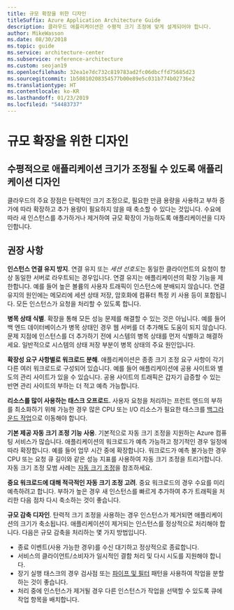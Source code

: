 ```yaml
---
title: 규모 확장을 위한 디자인
titleSuffix: Azure Application Architecture Guide
description: 클라우드 애플리케이션은 수평적 크기 조정에 맞게 설계되어야 합니다.
author: MikeWasson
ms.date: 08/30/2018
ms.topic: guide
ms.service: architecture-center
ms.subservice: reference-architecture
ms.custom: seojan19
ms.openlocfilehash: 32ea1e7dc732c819783ad2fc06dbcffd75685d23
ms.sourcegitcommit: 1b50810208354577b00e89e5c031b774b02736e2
ms.translationtype: HT
ms.contentlocale: ko-KR
ms.lasthandoff: 01/23/2019
ms.locfileid: "54483737"
---
```

# <a name="design-to-scale-out"></a>규모 확장을 위한 디자인

## <a name="design-your-application-so-that-it-can-scale-horizontally"></a>수평적으로 애플리케이션 크기가 조정될 수 있도록 애플리케이션 디자인

클라우드의 주요 장점은 탄력적인 크기 조정으로, 필요한 만큼 용량을 사용하고 부하 증가에 따라 확장하고 추가 용량이 필요하지 않을 때 축소할 수 있다는 것입니다. 수요에 따라 새 인스턴스를 추가하거나 제거하여 규모 확장이 가능하도록 애플리케이션을 디자인합니다.

## <a name="recommendations"></a>권장 사항

**인스턴스 연결 유지 방지**. 연결 유지 또는 *세션 선호도*는 동일한 클라이언트의 요청이 항상 동일한 서버로 라우트되는 경우입니다. 연결 유지는 애플리케이션의 확장 기능을 제한합니다. 예를 들어 높은 볼륨의 사용자 트래픽이 인스턴스에 분배되지 않습니다. 연결 유지의 원인에는 메모리에 세션 상태 저장, 암호화에 컴퓨터 특정 키 사용 등이 포함됩니다. 모든 인스턴스가 요청을 처리할 수 있도록 합니다.

**병목 상태 식별**. 확장을 통해 모든 성능 문제를 해결할 수 있는 것은 아닙니다. 예를 들어 백 엔드 데이터베이스가 병목 상태인 경우 웹 서버를 더 추가해도 도움이 되지 않습니다. 문제 지점에 인스턴스를 더 추가하기 전에 시스템의 병목 상태를 먼저 식별하고 해결하세요. 일반적으로 시스템의 상태 저장 부분이 병목 상태의 주요 원인입니다.

**확장성 요구 사항별로 워크로드 분해**.  애플리케이션은 종종 크기 조정 요구 사항이 각기 다른 여러 워크로드로 구성되어 있습니다. 예를 들어 애플리케이션에 공용 사이트와 별도의 관리 사이트가 있을 수 있습니다. 공용 사이트의 트래픽은 갑자기 급증할 수 있는 반면 관리 사이트의 부하는 더 적고 예측 가능합니다.

**리소스를 많이 사용하는 태스크 오프로드.** 사용자 요청을 처리하는 프런트 엔드의 부하를 최소화하기 위해 가능한 경우 많은 CPU 또는 I/O 리소스가 필요한 태스크를 [백그라운드 작업][background-jobs]으로 이동해야 합니다.

**기본 제공 자동 크기 조정 기능 사용**. 기본적으로 자동 크기 조정을 지원하는 Azure 컴퓨팅 서비스가 많습니다. 애플리케이션의 워크로드가 예측 가능하고 정기적인 경우 일정에 따라 확장합니다. 예를 들어 업무 시간 중에 확장합니다. 워크로드가 예측 불가능한 경우 CPU 또는 요청 큐 길이와 같은 성능 지표를 사용하여 자동 크기 조정을 트리거합니다. 자동 크기 조정 모범 사례는 [자동 크기 조정][autoscaling]을 참조하세요.

**중요 워크로드에 대해 적극적인 자동 크기 조정 고려**. 중요 워크로드의 경우 수요를 미리 예측하려고 합니다. 부하가 높은 경우 새 인스턴스를 빠르게 추가하여 추가 트래픽을 처리한 다음 점차 다시 축소하는 것이 좋습니다.

**규모 감축 디자인**.  탄력적 크기 조정을 사용하는 경우 인스턴스가 제거되면 애플리케이션의 크기가 축소됩니다. 애플리케이션이 제거되는 인스턴스를 정상적으로 처리해야 합니다. 다음은 규모 감축을 처리하는 몇 가지 방법입니다.

- 종료 이벤트(사용 가능한 경우)를 수신 대기하고 정상적으로 종료합니다.
- 서비스의 클라이언트/소비자가 일시적인 결함 처리 및 다시 시도를 지원해야 합니다.
- 장기 실행 태스크의 경우 검사점 또는 [파이프 및 필터][pipes-filters-pattern] 패턴을 사용하여 작업을 분할하는 것이 좋습니다.
- 처리 중에 인스턴스가 제거될 경우 다른 인스턴스가 작업을 선택할 수 있도록 큐에 작업 항목을 배치합니다.

<!-- links -->

[autoscaling]: ../../best-practices/auto-scaling.md
[background-jobs]: ../../best-practices/background-jobs.md
[pipes-filters-pattern]: ../../patterns/pipes-and-filters.md
